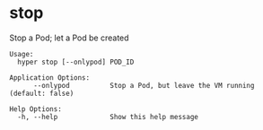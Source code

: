 # stop

Stop a Pod; let a Pod be created

	Usage:
	  hyper stop [--onlypod] POD_ID

	Application Options:
	      --onlypod          Stop a Pod, but leave the VM running (default: false)

	Help Options:
	  -h, --help             Show this help message
